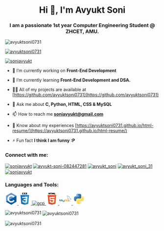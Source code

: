 <h1 align="center">Hi 👋, I'm Avyukt Soni</h1>
<h3 align="center">I am a passionate 1st year Computer Engineering Student @ ZHCET, AMU.</h3>

<p align="left"> <img src="https://komarev.com/ghpvc/?username=avyuktsoni0731&label=Profile%20views&color=008cb4&style=flat" alt="avyuktsoni0731" /> </p>

<p align="left"> <a href="https://github.com/ryo-ma/github-profile-trophy"><img src="https://github-profile-trophy.vercel.app/?username=avyuktsoni0731" alt="avyuktsoni0731" /></a> </p>

<p align="left"> <a href="https://twitter.com/soniavyukt" target="blank"><img src="https://img.shields.io/twitter/follow/soniavyukt?logo=twitter&style=for-the-badge" alt="soniavyukt" /></a> </p>

- 🔭 I’m currently working on **Front-End Development**

- 🌱 I’m currently learning **Front-End Development and DSA.**

- 👨‍💻 All of my projects are available at [https://github.com/avyuktsoni0731](https://github.com/avyuktsoni0731)

- 💬 Ask me about **C, Python, HTML, CSS & MySQL**

- 📫 How to reach me **soniavyukt@gmail.com**

- 📄 Know about my experiences [https://avyuktsoni0731.github.io/html-resume/](https://avyuktsoni0731.github.io/html-resume/)

- ⚡ Fun fact **I think I am funny :P**

<h3 align="left">Connect with me:</h3>
<p align="left">
<a href="https://twitter.com/soniavyukt" target="blank"><img align="center" src="https://raw.githubusercontent.com/rahuldkjain/github-profile-readme-generator/master/src/images/icons/Social/twitter.svg" alt="soniavyukt" height="30" width="40" /></a>
<a href="https://linkedin.com/in/avyukt-soni-082447281" target="blank"><img align="center" src="https://raw.githubusercontent.com/rahuldkjain/github-profile-readme-generator/master/src/images/icons/Social/linked-in-alt.svg" alt="avyukt-soni-082447281" height="30" width="40" /></a>
<a href="https://instagram.com/avyukt_soni" target="blank"><img align="center" src="https://raw.githubusercontent.com/rahuldkjain/github-profile-readme-generator/master/src/images/icons/Social/instagram.svg" alt="avyukt_soni" height="30" width="40" /></a>
<a href="https://www.codechef.com/users/avyukt_soni_31" target="blank"><img align="center" src="https://cdn.jsdelivr.net/npm/simple-icons@3.1.0/icons/codechef.svg" alt="avyukt_soni_31" height="30" width="40" /></a>
<a href="https://www.hackerrank.com/soniavyukt" target="blank"><img align="center" src="https://raw.githubusercontent.com/rahuldkjain/github-profile-readme-generator/master/src/images/icons/Social/hackerrank.svg" alt="soniavyukt" height="30" width="40" /></a>
</p>

<h3 align="left">Languages and Tools:</h3>
<p align="left"> <a href="https://www.cprogramming.com/" target="_blank" rel="noreferrer"> <img src="https://raw.githubusercontent.com/devicons/devicon/master/icons/c/c-original.svg" alt="c" width="40" height="40"/> </a> <a href="https://www.w3schools.com/css/" target="_blank" rel="noreferrer"> <img src="https://raw.githubusercontent.com/devicons/devicon/master/icons/css3/css3-original-wordmark.svg" alt="css3" width="40" height="40"/> </a> <a href="https://cloud.google.com" target="_blank" rel="noreferrer"> <img src="https://www.vectorlogo.zone/logos/google_cloud/google_cloud-icon.svg" alt="gcp" width="40" height="40"/> </a> <a href="https://www.w3.org/html/" target="_blank" rel="noreferrer"> <img src="https://raw.githubusercontent.com/devicons/devicon/master/icons/html5/html5-original-wordmark.svg" alt="html5" width="40" height="40"/> </a> <a href="https://www.mysql.com/" target="_blank" rel="noreferrer"> <img src="https://raw.githubusercontent.com/devicons/devicon/master/icons/mysql/mysql-original-wordmark.svg" alt="mysql" width="40" height="40"/> </a> <a href="https://www.python.org" target="_blank" rel="noreferrer"> <img src="https://raw.githubusercontent.com/devicons/devicon/master/icons/python/python-original.svg" alt="python" width="40" height="40"/> </a> </p>

<p><img align="left" src="https://github-readme-stats.vercel.app/api/top-langs?username=avyuktsoni0731&show_icons=true&theme=gruvbox&locale=en&layout=compact" alt="avyuktsoni0731" /></p>

<p>&nbsp;<img align="center" src="https://github-readme-stats.vercel.app/api?username=avyuktsoni0731&show_icons=true&theme=tokyonight&locale=en" alt="avyuktsoni0731" /></p>

<p><img align="center" src="https://github-readme-streak-stats.herokuapp.com/?user=avyuktsoni0731&theme=dark" alt="avyuktsoni0731" /></p>
